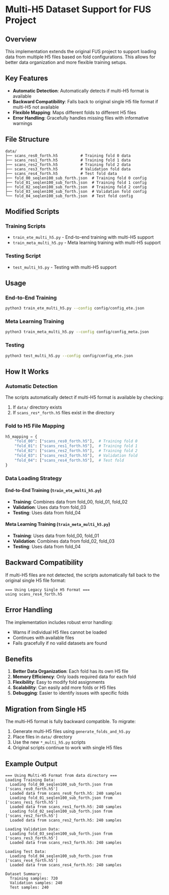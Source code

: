 # Multi-H5 Dataset Support for FUS Project

## Overview

This implementation extends the original FUS project to support loading data from multiple H5 files based on fold configurations. This allows for better data organization and more flexible training setups.

## Key Features

- **Automatic Detection**: Automatically detects if multi-H5 format is available
- **Backward Compatibility**: Falls back to original single H5 file format if multi-H5 not available
- **Flexible Mapping**: Maps different folds to different H5 files
- **Error Handling**: Gracefully handles missing files with informative warnings

## File Structure

```
data/
├── scans_res0_forth.h5          # Training fold 0 data
├── scans_res1_forth.h5          # Training fold 1 data  
├── scans_res2_forth.h5          # Training fold 2 data
├── scans_res3_forth.h5          # Validation fold data
├── scans_res4_forth.h5          # Test fold data
├── fold_00_seqlen100_sub_forth.json  # Training fold 0 config
├── fold_01_seqlen100_sub_forth.json  # Training fold 1 config
├── fold_02_seqlen100_sub_forth.json  # Training fold 2 config
├── fold_03_seqlen100_sub_forth.json  # Validation fold config
└── fold_04_seqlen100_sub_forth.json  # Test fold config
```

## Modified Scripts

### Training Scripts
- `train_ete_multi_h5.py` - End-to-end training with multi-H5 support
- `train_meta_multi_h5.py` - Meta learning training with multi-H5 support

### Testing Script
- `test_multi_h5.py` - Testing with multi-H5 support

## Usage

### End-to-End Training
```bash
python3 train_ete_multi_h5.py --config config/config_ete.json
```

### Meta Learning Training  
```bash
python3 train_meta_multi_h5.py --config config/config_meta.json
```

### Testing
```bash
python3 test_multi_h5.py --config config/config_ete.json
```

## How It Works

### Automatic Detection
The scripts automatically detect if multi-H5 format is available by checking:
1. If `data/` directory exists
2. If `scans_res*_forth.h5` files exist in the directory

### Fold to H5 File Mapping
```python
h5_mapping = {
    "fold_00": ["scans_res0_forth.h5"],  # Training fold 0
    "fold_01": ["scans_res1_forth.h5"],  # Training fold 1  
    "fold_02": ["scans_res2_forth.h5"],  # Training fold 2
    "fold_03": ["scans_res3_forth.h5"],  # Validation fold
    "fold_04": ["scans_res4_forth.h5"],  # Test fold
}
```

### Data Loading Strategy

#### End-to-End Training (`train_ete_multi_h5.py`)
- **Training**: Combines data from fold_00, fold_01, fold_02
- **Validation**: Uses data from fold_03  
- **Testing**: Uses data from fold_04

#### Meta Learning Training (`train_meta_multi_h5.py`)
- **Training**: Uses data from fold_00, fold_01
- **Validation**: Combines data from fold_02, fold_03
- **Testing**: Uses data from fold_04

## Backward Compatibility

If multi-H5 files are not detected, the scripts automatically fall back to the original single H5 file format:

```
=== Using Legacy Single H5 Format ===
using scans_res4_forth.h5
```

## Error Handling

The implementation includes robust error handling:
- Warns if individual H5 files cannot be loaded
- Continues with available files
- Fails gracefully if no valid datasets are found

## Benefits

1. **Better Data Organization**: Each fold has its own H5 file
2. **Memory Efficiency**: Only loads required data for each fold
3. **Flexibility**: Easy to modify fold assignments
4. **Scalability**: Can easily add more folds or H5 files
5. **Debugging**: Easier to identify issues with specific folds

## Migration from Single H5

The multi-H5 format is fully backward compatible. To migrate:

1. Generate multi-H5 files using `generate_folds_and_h5.py`
2. Place files in `data/` directory
3. Use the new `*_multi_h5.py` scripts
4. Original scripts continue to work with single H5 files

## Example Output

```
=== Using Multi-H5 Format from data directory ===
Loading Training Data:
  Loading fold_00_seqlen100_sub_forth.json from ['scans_res0_forth.h5']
  Loaded data from scans_res0_forth.h5: 240 samples
  Loading fold_01_seqlen100_sub_forth.json from ['scans_res1_forth.h5']  
  Loaded data from scans_res1_forth.h5: 240 samples
  Loading fold_02_seqlen100_sub_forth.json from ['scans_res2_forth.h5']
  Loaded data from scans_res2_forth.h5: 240 samples

Loading Validation Data:
  Loading fold_03_seqlen100_sub_forth.json from ['scans_res3_forth.h5']
  Loaded data from scans_res3_forth.h5: 240 samples

Loading Test Data:
  Loading fold_04_seqlen100_sub_forth.json from ['scans_res4_forth.h5']
  Loaded data from scans_res4_forth.h5: 240 samples

Dataset Summary:
  Training samples: 720
  Validation samples: 240  
  Test samples: 240
```
